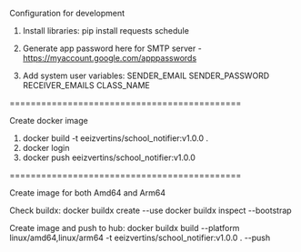 Configuration for development

1. Install libraries:
pip install requests schedule

2. Generate app password here for SMTP server - https://myaccount.google.com/apppasswords

3. Add system user variables:
SENDER_EMAIL
SENDER_PASSWORD
RECEIVER_EMAILS
CLASS_NAME

============================================

Create docker image
1. docker build -t eeizvertins/school_notifier:v1.0.0 .
2. docker login
3. docker push eeizvertins/school_notifier:v1.0.0

============================================

Create image for both Amd64 and Arm64

Check buildx:
docker buildx create --use
docker buildx inspect --bootstrap

Create image and push to hub:
docker buildx build --platform linux/amd64,linux/arm64 -t eeizvertins/school_notifier:v1.0.0 . --push
